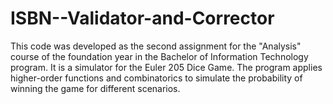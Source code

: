 # ISBN--Validator-and-Corrector
This code was developed as the second assignment for the "Analysis" course of the foundation year in the Bachelor of Information Technology program. It is a simulator for the Euler 205 Dice Game. The program applies higher-order functions and combinatorics to simulate the probability of winning the game for different scenarios.
